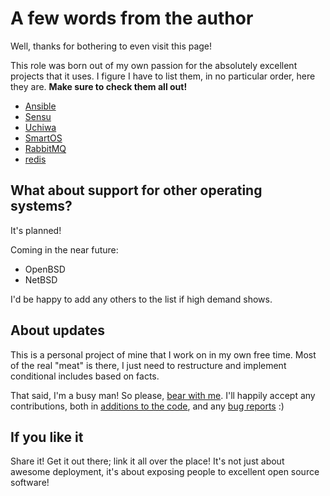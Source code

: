 # A few words from the author
Well, thanks for bothering to even visit this page!

This role was born out of my own passion for the absolutely excellent projects that it uses.
I figure I have to list them, in no particular order, here they are. __Make sure to check them all out!__

- [Ansible](http://ansible.com/home)
- [Sensu](https://sensuapp.org/)
- [Uchiwa](https://uchiwa.io/#/)
- [SmartOS](https://smartos.org/)
- [RabbitMQ](https://rabbitmq.com/)
- [redis](http://redis.io/)

## What about support for other operating systems?
It's planned!

Coming in the near future:

- OpenBSD
- NetBSD

I'd be happy to add any others to the list if high demand shows.

## About updates
This is a personal project of mine that I work on in my own free time.
Most of the real "meat" is there, I just need to restructure and implement conditional includes based on facts.

That said, I'm a busy man! So please, [bear with me](http://i.imgur.com/bGhY7oX.jpg). I'll happily accept any contributions, both in [additions to the code](https://github.com/sensu/sensu-ansible/pulls), and any [bug reports](https://github.com/sensu/sensu-ansible/issues) :)

## If you like it
Share it! Get it out there; link it all over the place!
It's not just about awesome deployment, it's about exposing people to excellent open source software!
